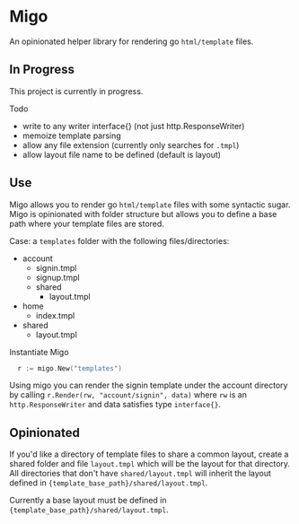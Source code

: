 # Migo
An opinionated helper library for rendering go `html/template` files.

## In Progress
This project is currently in progress.

Todo
- write to any writer interface{} (not just http.ResponseWriter)
- memoize template parsing
- allow any file extension (currently only searches for `.tmpl`)
- allow layout file name to be defined (default is layout)

## Use
Migo allows you to render go `html/template` files with some syntactic sugar. Migo is opinionated with folder structure but allows you to define a base path where your template files are stored.

Case: a `templates` folder with the following files/directories:

- account
  - signin.tmpl
  - signup.tmpl
  - shared
    - layout.tmpl
- home
  - index.tmpl
- shared
  - layout.tmpl


Instantiate Migo
```go
  r := migo.New("templates")
```

Using migo you can render the signin template under the account directory by calling `r.Render(rw, "account/signin", data)` where `rw` is an `http.ResponseWriter` and data satisfies type `interface{}`.

## Opinionated
If you'd like a directory of template files to share a common layout, create a shared folder and file `layout.tmpl` which will be the layout for that directory. All directories that don't have `shared/layout.tmpl` will inherit the layout defined in `{template_base_path}/shared/layout.tmpl`.

Currently a base layout must be defined in `{template_base_path}/shared/layout.tmpl`.
